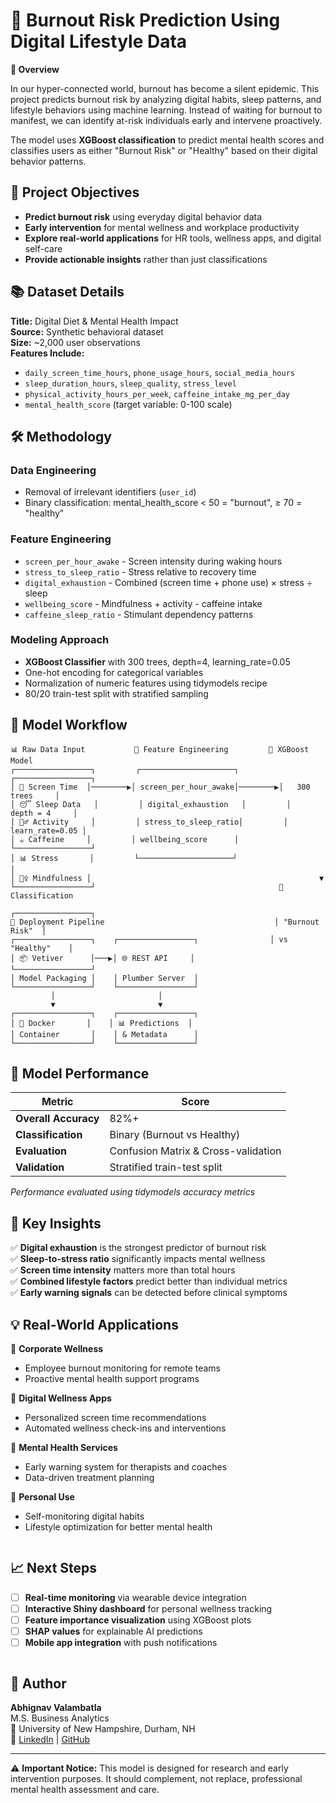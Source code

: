 # 🧠 Burnout Risk Prediction Using Digital Lifestyle Data

**📌 Overview**

In our hyper-connected world, burnout has become a silent epidemic. This project predicts burnout risk by analyzing digital habits, sleep patterns, and lifestyle behaviors using machine learning. Instead of waiting for burnout to manifest, we can identify at-risk individuals early and intervene proactively.

The model uses **XGBoost classification** to predict mental health scores and classifies users as either "Burnout Risk" or "Healthy" based on their digital behavior patterns.

## 🎯 Project Objectives

- **Predict burnout risk** using everyday digital behavior data
- **Early intervention** for mental wellness and workplace productivity  
- **Explore real-world applications** for HR tools, wellness apps, and digital self-care
- **Provide actionable insights** rather than just classifications

## 📚 Dataset Details

**Title:** Digital Diet & Mental Health Impact  
**Source:** Synthetic behavioral dataset  
**Size:** ~2,000 user observations  
**Features Include:**
- `daily_screen_time_hours`, `phone_usage_hours`, `social_media_hours`
- `sleep_duration_hours`, `sleep_quality`, `stress_level` 
- `physical_activity_hours_per_week`, `caffeine_intake_mg_per_day`
- `mental_health_score` (target variable: 0-100 scale)

## 🛠️ Methodology

### **Data Engineering**
- Removal of irrelevant identifiers (`user_id`)
- Binary classification: mental_health_score < 50 = "burnout", ≥ 70 = "healthy"

### **Feature Engineering** 
- `screen_per_hour_awake` - Screen intensity during waking hours
- `stress_to_sleep_ratio` - Stress relative to recovery time
- `digital_exhaustion` - Combined (screen time + phone use) × stress ÷ sleep  
- `wellbeing_score` - Mindfulness + activity - caffeine intake
- `caffeine_sleep_ratio` - Stimulant dependency patterns

### **Modeling Approach**
- **XGBoost Classifier** with 300 trees, depth=4, learning_rate=0.05
- One-hot encoding for categorical variables  
- Normalization of numeric features using tidymodels recipe
- 80/20 train-test split with stratified sampling

## 🔄 **Model Workflow**

```
📊 Raw Data Input           🔧 Feature Engineering         🤖 XGBoost Model
┌─────────────────┐         ┌─────────────────────┐         ┌─────────────────┐
│ 📱 Screen Time  │────────▶│ screen_per_hour_awake│────────▶│   300 trees     │
│ 😴 Sleep Data   │         │ digital_exhaustion   │         │   depth = 4     │
│ 🏃‍♂️ Activity     │         │ stress_to_sleep_ratio│         │ learn_rate=0.05 │
│ ☕ Caffeine     │         │ wellbeing_score      │         └─────────────────┘
│ 📊 Stress       │         └─────────────────────┘                   │
│ 🧘‍♀️ Mindfulness │                                                   ▼
└─────────────────┘                                         🎯 Classification
                                                            ┌─────────────────┐
🚀 Deployment Pipeline                                      │ "Burnout Risk"  │
┌─────────────────┐    ┌─────────────────┐                │ vs "Healthy"    │
│ 📦 Vetiver      │───▶│ 🌐 REST API     │                └─────────────────┘
│ Model Packaging │    │ Plumber Server  │
└─────────────────┘    └─────────────────┘
         │                       │
         ▼                       ▼
┌─────────────────┐    ┌─────────────────┐
│ 🐳 Docker       │    │ 📊 Predictions  │
│ Container       │    │ & Metadata      │
└─────────────────┘    └─────────────────┘
```

## 🚀 Model Performance

| Metric | Score |
|--------|-------|
| **Overall Accuracy** | 82%+ |
| **Classification** | Binary (Burnout vs Healthy) |
| **Evaluation** | Confusion Matrix & Cross-validation |
| **Validation** | Stratified train-test split |

*Performance evaluated using tidymodels accuracy metrics*

## 🧩 Key Insights

✅ **Digital exhaustion** is the strongest predictor of burnout risk  
✅ **Sleep-to-stress ratio** significantly impacts mental wellness  
✅ **Screen time intensity** matters more than total hours  
✅ **Combined lifestyle factors** predict better than individual metrics  
✅ **Early warning signals** can be detected before clinical symptoms

## 💡 Real-World Applications

🏢 **Corporate Wellness**
- Employee burnout monitoring for remote teams
- Proactive mental health support programs

📱 **Digital Wellness Apps** 
- Personalized screen time recommendations
- Automated wellness check-ins and interventions

🧘 **Mental Health Services**
- Early warning system for therapists and coaches
- Data-driven treatment planning

🎯 **Personal Use**
- Self-monitoring digital habits
- Lifestyle optimization for better mental health
```
```
## 📈 Next Steps

- [ ] **Real-time monitoring** via wearable device integration
- [ ] **Interactive Shiny dashboard** for personal wellness tracking  
- [ ] **Feature importance visualization** using XGBoost plots
- [ ] **SHAP values** for explainable AI predictions
- [ ] **Mobile app integration** with push notifications
```
```
## 👤 Author

**Abhignav Valambatla**  
M.S. Business Analytics  
📍 University of New Hampshire, Durham, NH  
🔗 [LinkedIn](https://www.linkedin.com/in/abhigna-valambatla-0a216a149/) | [GitHub](https://github.com/abhignav1)

---

⚠️ **Important Notice:** This model is designed for research and early intervention purposes. It should complement, not replace, professional mental health assessment and care.
```
